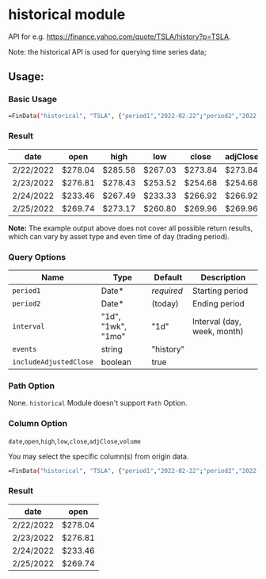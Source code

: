 # historical module

API for e.g. https://finance.yahoo.com/quote/TSLA/history?p=TSLA.

Note: the historical API is used for querying time series data;


## Usage:

### Basic Usage

```bash
=FinData("historical", "TSLA", {"period1","2022-02-22";"period2","2022-11-11"})

```
### Result 

| date	  | open   | high	   | low 	   |    close  |  adjClose |   volume          |
| --------| ------ | ----------| --------- | --------- | --------- | ----------------- |
|2/22/2022|	$278.04|	$285.58|	$267.03|	$273.84|	$273.84|	$83,288,100.00 |
|2/23/2022|	$276.81|	$278.43|	$253.52|	$254.68|	$254.68|	$95,256,900.00 |
|2/24/2022|	$233.46|	$267.49|	$233.33|	$266.92|	$266.92|	$135,322,200.00|
|2/25/2022|	$269.74|	$273.17|	$260.80|	$269.96|	$269.96|	$76,067,700.00 |


**Note:** The example output above does not cover all possible return results, which can vary by asset type and even time of day (trading period). 

### Query Options

| Name          | Type      | Default    | Description                       |
| ------------- | ----------| ---------- | --------------------------------- |
| `period1`     | Date*     | *required* | Starting period
| `period2`     | Date*     | (today)    | Ending period
| `interval`    | "1d", "1wk", "1mo" | "1d" | Interval (day, week, month)
| `events`      | string    | "history"
| `includeAdjustedClose` | boolean | true

### Path Option

None. `historical` Module doesn't support `Path` Option.

### Column Option

`date`,`open`,`high`,`low`,`close`,`adjClose`,`volume`

You may select the specific column(s) from origin data.

```bash
=FinData("historical", "TSLA", {"period1","2022-02-22";"period2","2022-11-11"},,"date,open")

```

### Result

| date	  | open   | 
| --------| ------ |
|2/22/2022|	$278.04|
|2/23/2022|	$276.81|
|2/24/2022|	$233.46|
|2/25/2022|	$269.74|

